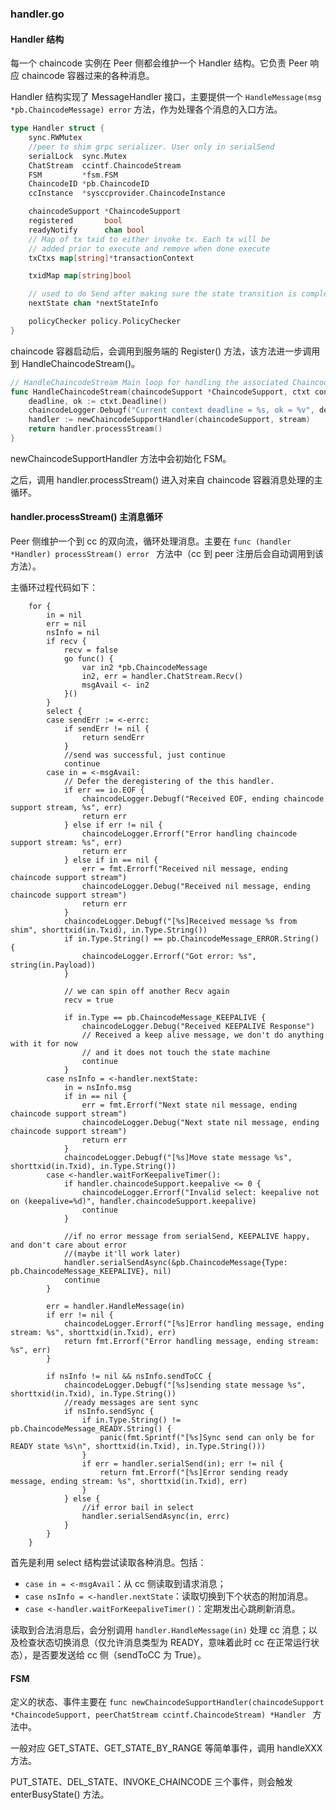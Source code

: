 ### handler.go

#### Handler 结构
每一个 chaincode 实例在 Peer 侧都会维护一个 Handler 结构。它负责 Peer 响应 chaincode 容器过来的各种消息。

Handler 结构实现了 MessageHandler 接口，主要提供一个 `HandleMessage(msg *pb.ChaincodeMessage) error` 方法，作为处理各个消息的入口方法。

```go
type Handler struct {
	sync.RWMutex
	//peer to shim grpc serializer. User only in serialSend
	serialLock  sync.Mutex
	ChatStream  ccintf.ChaincodeStream
	FSM         *fsm.FSM
	ChaincodeID *pb.ChaincodeID
	ccInstance  *sysccprovider.ChaincodeInstance

	chaincodeSupport *ChaincodeSupport
	registered       bool
	readyNotify      chan bool
	// Map of tx txid to either invoke tx. Each tx will be
	// added prior to execute and remove when done execute
	txCtxs map[string]*transactionContext

	txidMap map[string]bool

	// used to do Send after making sure the state transition is complete
	nextState chan *nextStateInfo

	policyChecker policy.PolicyChecker
}
```

chaincode 容器启动后，会调用到服务端的 Register() 方法，该方法进一步调用到 HandleChaincodeStream()。

```go
// HandleChaincodeStream Main loop for handling the associated Chaincode stream
func HandleChaincodeStream(chaincodeSupport *ChaincodeSupport, ctxt context.Context, stream ccintf.ChaincodeStream) error {
	deadline, ok := ctxt.Deadline()
	chaincodeLogger.Debugf("Current context deadline = %s, ok = %v", deadline, ok)
	handler := newChaincodeSupportHandler(chaincodeSupport, stream)
	return handler.processStream()
}
```

newChaincodeSupportHandler 方法中会初始化 FSM。

之后，调用 handler.processStream() 进入对来自 chaincode 容器消息处理的主循环。	

#### handler.processStream() 主消息循环

Peer 侧维护一个到 cc 的双向流，循环处理消息。主要在 `func (handler *Handler) processStream() error ` 方法中（cc 到 peer 注册后会自动调用到该方法）。

主循环过程代码如下：

```
	for {
		in = nil
		err = nil
		nsInfo = nil
		if recv {
			recv = false
			go func() {
				var in2 *pb.ChaincodeMessage
				in2, err = handler.ChatStream.Recv()
				msgAvail <- in2
			}()
		}
		select {
		case sendErr := <-errc:
			if sendErr != nil {
				return sendErr
			}
			//send was successful, just continue
			continue
		case in = <-msgAvail:
			// Defer the deregistering of the this handler.
			if err == io.EOF {
				chaincodeLogger.Debugf("Received EOF, ending chaincode support stream, %s", err)
				return err
			} else if err != nil {
				chaincodeLogger.Errorf("Error handling chaincode support stream: %s", err)
				return err
			} else if in == nil {
				err = fmt.Errorf("Received nil message, ending chaincode support stream")
				chaincodeLogger.Debug("Received nil message, ending chaincode support stream")
				return err
			}
			chaincodeLogger.Debugf("[%s]Received message %s from shim", shorttxid(in.Txid), in.Type.String())
			if in.Type.String() == pb.ChaincodeMessage_ERROR.String() {
				chaincodeLogger.Errorf("Got error: %s", string(in.Payload))
			}

			// we can spin off another Recv again
			recv = true

			if in.Type == pb.ChaincodeMessage_KEEPALIVE {
				chaincodeLogger.Debug("Received KEEPALIVE Response")
				// Received a keep alive message, we don't do anything with it for now
				// and it does not touch the state machine
				continue
			}
		case nsInfo = <-handler.nextState:
			in = nsInfo.msg
			if in == nil {
				err = fmt.Errorf("Next state nil message, ending chaincode support stream")
				chaincodeLogger.Debug("Next state nil message, ending chaincode support stream")
				return err
			}
			chaincodeLogger.Debugf("[%s]Move state message %s", shorttxid(in.Txid), in.Type.String())
		case <-handler.waitForKeepaliveTimer():
			if handler.chaincodeSupport.keepalive <= 0 {
				chaincodeLogger.Errorf("Invalid select: keepalive not on (keepalive=%d)", handler.chaincodeSupport.keepalive)
				continue
			}

			//if no error message from serialSend, KEEPALIVE happy, and don't care about error
			//(maybe it'll work later)
			handler.serialSendAsync(&pb.ChaincodeMessage{Type: pb.ChaincodeMessage_KEEPALIVE}, nil)
			continue
		}

		err = handler.HandleMessage(in)
		if err != nil {
			chaincodeLogger.Errorf("[%s]Error handling message, ending stream: %s", shorttxid(in.Txid), err)
			return fmt.Errorf("Error handling message, ending stream: %s", err)
		}

		if nsInfo != nil && nsInfo.sendToCC {
			chaincodeLogger.Debugf("[%s]sending state message %s", shorttxid(in.Txid), in.Type.String())
			//ready messages are sent sync
			if nsInfo.sendSync {
				if in.Type.String() != pb.ChaincodeMessage_READY.String() {
					panic(fmt.Sprintf("[%s]Sync send can only be for READY state %s\n", shorttxid(in.Txid), in.Type.String()))
				}
				if err = handler.serialSend(in); err != nil {
					return fmt.Errorf("[%s]Error sending ready  message, ending stream: %s", shorttxid(in.Txid), err)
				}
			} else {
				//if error bail in select
				handler.serialSendAsync(in, errc)
			}
		}
	}
```

首先是利用 select 结构尝试读取各种消息。包括：

* `case in = <-msgAvail`：从 cc 侧读取到请求消息；
* `case nsInfo = <-handler.nextState`：读取切换到下个状态的附加消息。
* `case <-handler.waitForKeepaliveTimer()`：定期发出心跳刷新消息。

读取到合法消息后，会分别调用 `handler.HandleMessage(in)` 处理 cc 消息；以及检查状态切换消息（仅允许消息类型为 READY，意味着此时 cc 在正常运行状态），是否要发送给 cc 侧（sendToCC 为 True）。


#### FSM 

定义的状态、事件主要在 `func newChaincodeSupportHandler(chaincodeSupport *ChaincodeSupport, peerChatStream ccintf.ChaincodeStream) *Handler ` 方法中。

一般对应 GET_STATE、GET_STATE_BY_RANGE 等简单事件，调用 handleXXX 方法。

PUT_STATE、DEL_STATE、INVOKE_CHAINCODE 三个事件，则会触发 enterBusyState() 方法。